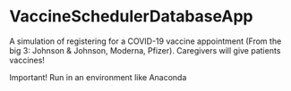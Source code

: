 # VaccineSchedulerDatabaseApp

A simulation of registering for a COVID-19 vaccine appointment (From the big 3: Johnson & Johnson, Moderna, Pfizer). Caregivers will give patients vaccines!

Important! Run in an environment like Anaconda